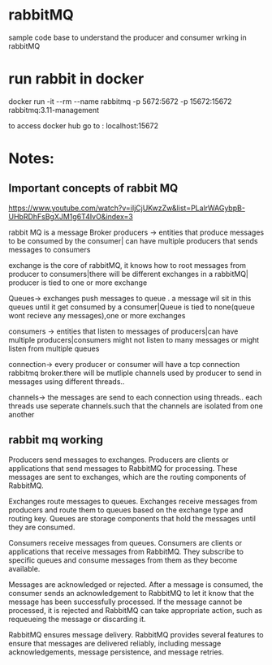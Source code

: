 # rabbitMQ
sample code base to understand the producer and consumer wrking in rabbitMQ

# run rabbit in docker
docker run -it --rm --name rabbitmq -p 5672:5672 -p 15672:15672 rabbitmq:3.11-management

to access docker hub go to : localhost:15672

# Notes:
## Important concepts of rabbit MQ 
https://www.youtube.com/watch?v=iIjCjUKwzZw&list=PLalrWAGybpB-UHbRDhFsBgXJM1g6T4IvO&index=3

rabbit MQ is a message Broker
producers -> entities that produce messages to be consumed by the consumer| can have multiple producers that  sends messages to consumers

exchange is the core of rabbitMQ, it knows how to root messages from producer to consumers|there will be different exchanges in a rabbitMQ| producer is tied to one or more exchange

Queues-> exchanges push messages to queue . a message wil sit in this queues until it get consumed by a consumer|Queue is tied to none(queue wont recieve any messages),one or more exchanges

consumers -> entities that listen to messages of producers|can have multiple producers|consumers might not listen to many messages or might listen from multiple queues

connection-> every producer or consumer will have a tcp connection rabbitmq broker.there will be mutliple channels used by producer to send in messages using different threads.. 

channels-> the messages are send to each connection   using threads.. each threads use seperate channels.such that the channels are isolated from one another

## rabbit mq working
Producers send messages to exchanges. Producers are clients or applications that send messages to RabbitMQ for processing. These messages are sent to exchanges, which are the routing components of RabbitMQ.

Exchanges route messages to queues. Exchanges receive messages from producers and route them to queues based on the exchange type and routing key. Queues are storage components that hold the messages until they are consumed.

Consumers receive messages from queues. Consumers are clients or applications that receive messages from RabbitMQ. They subscribe to specific queues and consume messages from them as they become available.

Messages are acknowledged or rejected. After a message is consumed, the consumer sends an acknowledgement to RabbitMQ to let it know that the message has been successfully processed. If the message cannot be processed, it is rejected and RabbitMQ can take appropriate action, such as requeueing the message or discarding it.

RabbitMQ ensures message delivery. RabbitMQ provides several features to ensure that messages are delivered reliably, including message acknowledgements, message persistence, and message retries.

